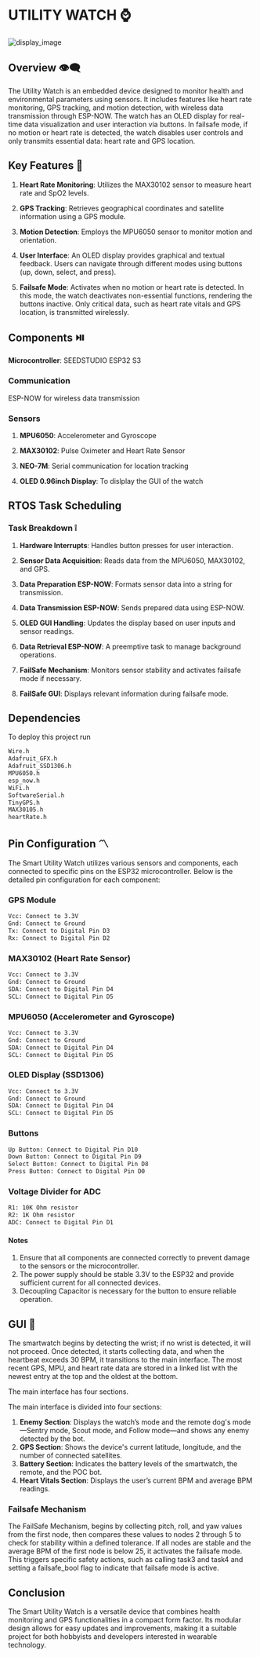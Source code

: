 # UTILITY WATCH :watch:

![display_image](icons_watch/watch_1.jpeg)

## Overview :eye_speech_bubble:

The Utility Watch is an embedded device designed to monitor health and environmental parameters using sensors. It includes features like heart rate monitoring, GPS tracking, and motion detection, with wireless data transmission through ESP-NOW. The watch has an OLED display for real-time data visualization and user interaction via buttons. In failsafe mode, if no motion or heart rate is detected, the watch disables user controls and only transmits essential data: heart rate and GPS location.

## Key Features :speech_balloon:

1. **Heart Rate Monitoring**: Utilizes the MAX30102 sensor to measure heart rate and SpO2 levels.

2. **GPS Tracking**: Retrieves geographical coordinates and satellite information using a GPS module.

3. **Motion Detection**: Employs the MPU6050 sensor to monitor motion and orientation.

4. **User Interface**: An OLED display provides graphical and textual feedback.
Users can navigate through different modes using buttons (up, down, select, and press).

5. **Failsafe Mode**: Activates when no motion or heart rate is detected. In this mode, the watch deactivates non-essential functions, rendering the buttons inactive. Only critical data, such as heart rate vitals and GPS location, is transmitted wirelessly.

## Components :play_or_pause_button:
**Microcontroller**: SEEDSTUDIO ESP32 S3

### Communication
ESP-NOW for wireless data transmission

### Sensors
1. **MPU6050**: Accelerometer and Gyroscope

2. **MAX30102**: Pulse Oximeter and Heart Rate Sensor

3. **NEO-7M**: Serial communication for location tracking

4. **OLED 0.96inch Display**: To dislplay the GUI of the watch

## RTOS Task Scheduling

### Task Breakdown :grey_exclamation:

1. **Hardware Interrupts**: Handles button presses for user interaction.

2. **Sensor Data Acquisition**: Reads data from the MPU6050, MAX30102, and GPS.

3. **Data Preparation ESP-NOW**: Formats sensor data into a string for transmission.

4. **Data Transmission ESP-NOW**: Sends prepared data using ESP-NOW.

5. **OLED GUI Handling**: Updates the display based on user inputs and sensor readings.

6. **Data Retrieval ESP-NOW**: A preemptive task to manage background operations.

7. **FailSafe Mechanism**: Monitors sensor stability and activates failsafe mode if necessary.

8. **FailSafe GUI**: Displays relevant information during failsafe mode.


## Dependencies
To deploy this project run

```bash
Wire.h
Adafruit_GFX.h
Adafruit_SSD1306.h
MPU6050.h
esp_now.h
WiFi.h
SoftwareSerial.h
TinyGPS.h
MAX30105.h
heartRate.h
```
## Pin Configuration :part_alternation_mark:

The Smart Utility Watch utilizes various sensors and components, each connected to specific pins on the ESP32 microcontroller. Below is the detailed pin configuration for each component:

### GPS Module
```bash
Vcc: Connect to 3.3V
Gnd: Connect to Ground
Tx: Connect to Digital Pin D3
Rx: Connect to Digital Pin D2
```

### MAX30102 (Heart Rate Sensor)
```bash
Vcc: Connect to 3.3V
Gnd: Connect to Ground
SDA: Connect to Digital Pin D4
SCL: Connect to Digital Pin D5
```

### MPU6050 (Accelerometer and Gyroscope)
```bash
Vcc: Connect to 3.3V
Gnd: Connect to Ground
SDA: Connect to Digital Pin D4
SCL: Connect to Digital Pin D5
```

### OLED Display (SSD1306)
```bash
Vcc: Connect to 3.3V
Gnd: Connect to Ground
SDA: Connect to Digital Pin D4
SCL: Connect to Digital Pin D5
```

### Buttons
```bash
Up Button: Connect to Digital Pin D10
Down Button: Connect to Digital Pin D9
Select Button: Connect to Digital Pin D8
Press Button: Connect to Digital Pin D0
```

### Voltage Divider for ADC
```bash
R1: 10K Ohm resistor
R2: 1K Ohm resistor
ADC: Connect to Digital Pin D1
```
#### Notes

1. Ensure that all components are connected correctly to prevent damage to the sensors or the microcontroller.
2. The power supply should be stable 3.3V to the ESP32 and provide sufficient current for all connected devices.
3. Decoupling Capacitor is necessary for the button to ensure reliable operation.

## GUI :open_file_folder:
The smartwatch begins by detecting the wrist; if no wrist is detected, it will not proceed. Once detected, it starts collecting data, and when the heartbeat exceeds 30 BPM, it transitions to the main interface. The most recent GPS, MPU, and heart rate data are stored in a linked list with the newest entry at the top and the oldest at the bottom.

The main interface has four sections. 

The main interface is divided into four sections:

1. **Enemy Section**: Displays the watch’s mode and the remote dog's mode—Sentry mode, Scout mode, and Follow mode—and shows any enemy detected by the bot.
2. **GPS Section**: Shows the device's current latitude, longitude, and the number of connected satellites.
3. **Battery Section**: Indicates the battery levels of the smartwatch, the remote, and the POC bot.
4. **Heart Vitals Section**: Displays the user’s current BPM and average BPM readings.

### Failsafe Mechanism
The FailSafe Mechanism, begins by collecting pitch, roll, and yaw values from the first node, then compares these values to nodes 2 through 5 to check for stability within a defined tolerance. If all nodes are stable and the average BPM of the first node is below 25, it activates the failsafe mode. This triggers specific safety actions, such as calling task3 and task4 and setting a failsafe_bool flag to indicate that failsafe mode is active.

## Conclusion

The Smart Utility Watch is a versatile device that combines health monitoring and GPS functionalities in a compact form factor. Its modular design allows for easy updates and improvements, making it a suitable project for both hobbyists and developers interested in wearable technology.
